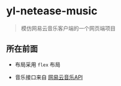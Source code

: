 # yl-netease-music

> 模仿网易云音乐客户端的一个网页端项目

## 所在前面

+ 布局采用 `flex` 布局

+ 音乐接口来自 [网易云音乐API](https://binaryify.github.io/NeteaseCloudMusicApi/#/)

